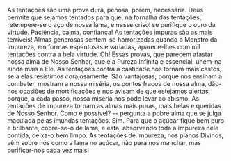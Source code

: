 As tentações são uma prova dura, penosa, porém, necessária. Deus permite que sejamos tentados para que, na fornalha das tentações, retempere-se o aço de nossa lama, e nesse crisol se purifique o ouro da virtude. Paciência, calma, confiança! As tentações impuras são as mais terríveis! Almas generosas sentem-se horrorizadas quando o Monstro da Impureza, em formas espantosas e variadas, aparece-lhes com mil tentações contra a bela virtude. Oh! Essas provas, que parecem afastar nossa alma de Nosso Senhor, que é a Pureza Infinita e essencial, unem-na ainda mais a Ele. As tentações contra a castidade nos tornam mais castos, se a elas resistimos corajosamente. São vantajosas, porque nos ensinam a combater, mostram a nossa miséria, os pontos fracos de nossa alma, dão-nos ocasiões de mortificações e nos avisam de que estejamos alertas, porque, a cada passo, nossa miséria nos pode levar ao abismo. As tentações de impureza tornam as almas mais puras, mais belas e queridas de Nosso Senhor. Como é possível? -- pergunta a pobre alma que se julga maculada pelas imundas tentações. Sim. Para que o açúcar fique bem puro e brilhante, cobre-se-o de lama, e esta, absorvendo toda a impureza nele contida, deixa-o bem limpo. As tentações de impureza, nos planos Divinos, vêm sobre nós como a lama no açúcar, não para nos manchar, mas purificar-nos cada vez mais!